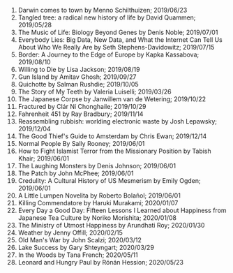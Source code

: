 
1. Darwin comes to town by Menno Schilthuizen; 2019/06/23
2. Tangled tree: a radical new history of life by David Quammen; 2019/05/28
3. The Music of Life: Biology Beyond Genes by Denis Noble; 2019/07/01 
4. Everybody Lies: Big Data, New Data, and What the Internet Can Tell Us About Who We Really Are by Seth Stephens-Davidowitz; 2019/07/15
5. Border: A Journey to the Edge of Europe by Kapka Kassabova; 2019/08/10
6. Willing to Die by Lisa Jackson; 2019/08/19
7. Gun Island by Amitav Ghosh; 2019/09/27
8. Quichotte by Salman Rushdie; 2019/10/05
9. The Story of My Teeth by Valeria Luiselli; 2019/03/26
10. The Japanese Corpse by Janwillem van de Wetering; 2019/10/22 
11. Fractured by Clár Ní Chonghaile; 2019/10/29
12. Fahrenheit 451 by Ray Bradbury; 2019/11/14 
13. Reassembling rubbish: worlding electronic waste by Josh Lepawsky; 2019/12/04
14. The Good Thief's Guide to Amsterdam by Chris Ewan; 2019/12/14
15. Normal People By Sally Rooney; 2019/06/01 
16. How to Fight Islamist Terror from the Missionary Position by Tabish Khair; 2019/06/01 
17. The Laughing Monsters by Denis Johnson; 2019/06/01 
18. The Patch by John McPhee; 2019/06/01 
19. Credulity: A Cultural History of US Mesmerism by Emily Ogden; 2019/06/01 
20. A Little Lumpen Novelita by Roberto Bolañol; 2019/06/01
21. Killing Commendatore by Haruki Murakami; 2020/01/07
22. Every Day a Good Day: Fifteen Lessons I Learned about Happiness from Japanese Tea Culture by Noriko Morishita; 2020/01/08
23. The Ministry of Utmost Happiness by Arundhati Roy; 2020/01/30
24. Weather by Jenny Offill; 2020/02/15
25. Old Man's War by John Scalzi; 2020/03/12
26. Lake Success by Gary Shteyngart; 2020/03/29
27. In the Woods by Tana French; 2020/05/11
28. Leonard and Hungry Paul by Rónán Hession; 2020/05/23

